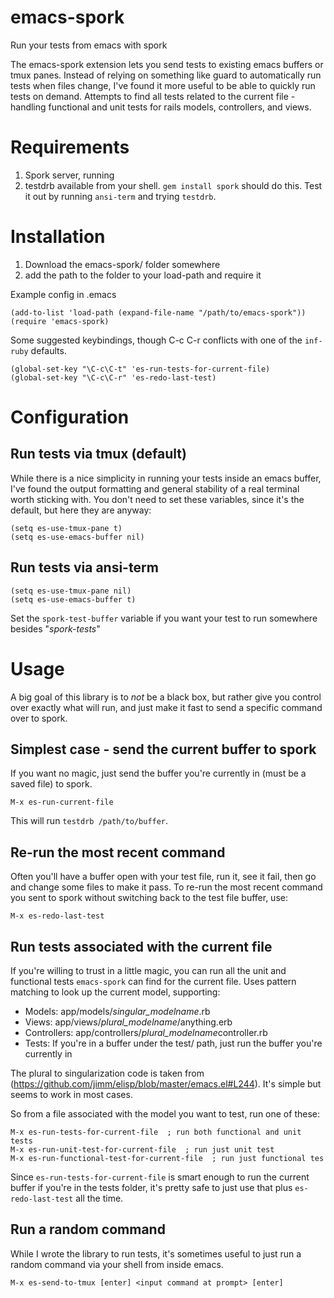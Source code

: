 emacs-spork
===========

Run your tests from emacs with spork

The emacs-spork extension lets you send tests to existing emacs buffers or tmux panes. Instead of relying on something like guard to automatically run tests when files change, I've found it more useful to be able to quickly run tests on demand. Attempts to find all tests related to the current file - handling functional and unit tests for rails models, controllers, and views.

Requirements
===========

1. Spork server, running
2. testdrb available from your shell. `gem install spork` should do this. Test it out by running `ansi-term` and trying `testdrb`.

Installation
============

1. Download the emacs-spork/ folder somewhere
2. add the path to the folder to your load-path and require it

Example config in .emacs

    (add-to-list 'load-path (expand-file-name "/path/to/emacs-spork"))
    (require 'emacs-spork)

Some suggested keybindings, though C-c C-r conflicts with one of the `inf-ruby` defaults.

    (global-set-key "\C-c\C-t" 'es-run-tests-for-current-file)
    (global-set-key "\C-c\C-r" 'es-redo-last-test)


Configuration
============

Run tests via tmux (default)
------------

While there is a nice simplicity in running your tests inside an emacs buffer, I've found the output formatting and general stability of a real terminal worth sticking with.  You don't need to set these variables, since it's the default, but here they are anyway:

    (setq es-use-tmux-pane t)
    (setq es-use-emacs-buffer nil)

Run tests via ansi-term
----------

    (setq es-use-tmux-pane nil)
    (setq es-use-emacs-buffer t)

Set the `spork-test-buffer` variable if you want your test to run somewhere besides "*spork-tests*"

Usage
============

A big goal of this library is to *not* be a black box, but rather give you control over exactly what will run, and just make it fast to send a specific command over to spork.

Simplest case - send the current buffer to spork
----------

If you want no magic, just send the buffer you're currently in (must be a saved file) to spork.

    M-x es-run-current-file

This will run `testdrb /path/to/buffer`.

Re-run the most recent command
----------

Often you'll have a buffer open with your test file, run it, see it fail, then go and change some files to make it pass. To re-run the most recent command you sent to spork without switching back to the test file buffer, use:

    M-x es-redo-last-test

Run tests associated with the current file
----------

If you're willing to trust in a little magic, you can run all the unit and functional tests `emacs-spork` can find for the current file.  Uses pattern matching to look up the current model, supporting:

* Models: app/models/*singular_modelname*.rb
* Views: app/views/*plural_modelname*/anything.erb
* Controllers: app/controllers/*plural_modelname*controller.rb
* Tests: If you're in a buffer under the test/ path, just run the buffer you're currently in

The plural to singularization code is taken from (https://github.com/jimm/elisp/blob/master/emacs.el#L244). It's simple but seems to work in most cases.

So from a file associated with the model you want to test, run one of these:

    M-x es-run-tests-for-current-file  ; run both functional and unit tests
    M-x es-run-unit-test-for-current-file  ; run just unit test
    M-x es-run-functional-test-for-current-file  ; run just functional tes

Since `es-run-tests-for-current-file` is smart enough to run the current buffer if you're in the tests folder, it's pretty safe to just use that plus `es-redo-last-test` all the time.

Run a random command
----------

While I wrote the library to run tests, it's sometimes useful to just run a random command via your shell from inside emacs.

    M-x es-send-to-tmux [enter] <input command at prompt> [enter]

